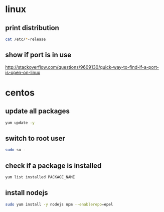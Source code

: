 linux
===

print distribution
---
```bash
cat /etc/*-release
```

show if port is in use
---
http://stackoverflow.com/questions/9609130/quick-way-to-find-if-a-port-is-open-on-linux

centos
===

update all packages
---
```bash
yum update -y
```

switch to root user
---
```bash
sudo su -
```

check if a package is installed
---
```bash
yum list installed PACKAGE_NAME
```

install nodejs
---
```bash
sudo yum install -y nodejs npm --enablerepo=epel
```
